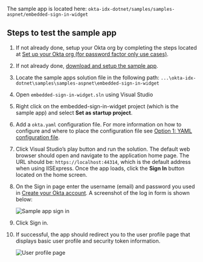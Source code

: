 The sample app is located here: `okta-idx-dotnet/samples/samples-aspnet/embedded-sign-in-widget`

## Steps to test the sample app

1. If not already done, setup your Okta org by completing the steps located at
   [Set up your Okta org (for password factor only use cases)](/docs/guides/oie-embedded-common-org-setup/aspnet/main/#set-up-your-okta-org-for-password-factor-only-use-cases).
1. If not already done,
   [download and setup the sample app](/docs/guides/oie-embedded-common-download-setup-app/aspnet/main/).
1. Locate the sample apps solution file in the following path:
`...\okta-idx-dotnet\samples\samples-aspnet\embedded-sign-in-widget`
1. Open `embedded-sign-in-widget.sln` using Visual Studio
1. Right click on the embedded-sign-in-widget project (which is the sample app)
   and select **Set as startup project**.
1. Add a `okta.yaml` configuration file. For more information on how to configure
   and where to place the configuration file see [Option 1: YAML configuration file](/docs/guides/oie-embedded-common-download-setup-app/aspnet/main/#option-1-configuration-file).
1. Click Visual Studio’s play button and run the solution. The default web browser
   should open and navigate to the application home page. The URL should be:
   `https://localhost:44314`,  which is the default address when using IISExpress.
   Once the app loads, click the **Sign In** button located on the home screen.
1. On the Sign in page enter the username (email) and password you used in
   [Create your Okta account](/docs/guides/oie-embedded-common-org-setup/aspnet/main/#create-your-okta-account).
   A screenshot of the log in form is shown below:

   <div class="common-image-format">

    ![Sample app sign in](/img/oie-embedded-sdk/oie-embedded-widget-sample-app-signin.png
   "Sample app sign in")

   </div>

1. Click Sign in.
1. If successful, the app should redirect you to the user profile page that displays
   basic user profile and security token information.

   <div class="common-image-format">

    ![User profile page](/img/oie-embedded-sdk/oie-embedded-sdk-sample-app-user-profile-page.png
   "User profile page")

   </div>
